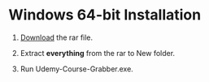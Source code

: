 # Windows 64-bit Installation

1. [Download](https://github.com/techtanic/udemy-course-grabber/releases/latest/download/Udemy-Course-Grabber-x64-bit.rar) the rar file.

2. Extract **everything** from the rar to New folder.

3. Run Udemy-Course-Grabber.exe.
